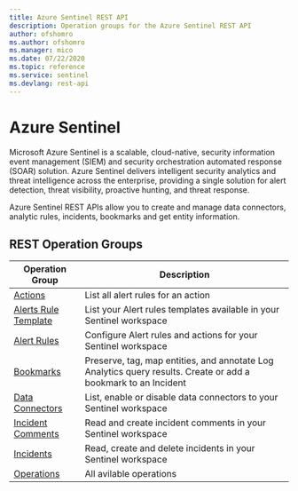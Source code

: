 ```yaml
---
title: Azure Sentinel REST API
description: Operation groups for the Azure Sentinel REST API
author: ofshomro
ms.author: ofshomro
ms.manager: mico
ms.date: 07/22/2020
ms.topic: reference
ms.service: sentinel
ms.devlang: rest-api
---
```


# Azure Sentinel
Microsoft Azure Sentinel is a scalable, cloud-native, security information event management (SIEM) and security orchestration automated response (SOAR) solution. Azure Sentinel delivers intelligent security analytics and threat intelligence across the enterprise, providing a single solution for alert detection, threat visibility, proactive hunting, and threat response.

Azure Sentinel REST APIs allow you to create and manage data connectors, analytic rules, incidents, bookmarks and get entity information.

## REST Operation Groups

| Operation Group | Description |
| --- | --- |
| [Actions](/rest/api/securityinsights/stable/actions) | List all alert rules for an action |
| [Alerts Rule Template](/rest/api/securityinsights/stable/alert-rule-templates) | List your Alert rules templates available in your Sentinel workspace  |
| [Alert Rules](/rest/api/securityinsights/stable/alert-rules) | Configure Alert rules and actions for your Sentinel workspace |
| [Bookmarks](/rest/api/securityinsights/stable/bookmarks) | Preserve, tag, map entities, and annotate Log Analytics query results. Create or add a bookmark to an Incident |
| [Data Connectors](/rest/api/securityinsights/stable/data-connectors) | List, enable or disable data connectors to your Sentinel workspace|
| [Incident Comments](/rest/api/securityinsights/stable/incident-comments) | Read and create incident comments in your Sentinel workspace |
| [Incidents](/rest/api/securityinsights/stable/incidents) | Read, create and delete incidents in your Sentinel workspace |
| [Operations](/rest/api/securityinsights/stable/operations) | All avilable operations

